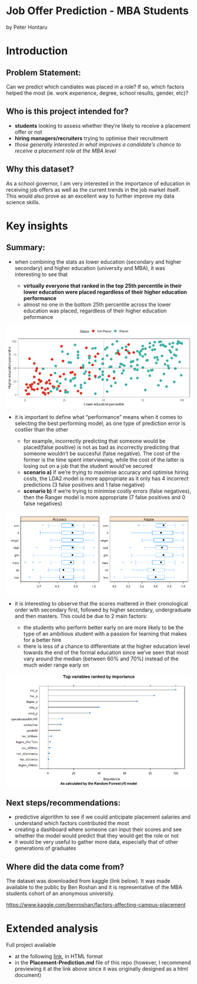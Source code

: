 Job Offer Prediction - MBA Students
================
by Peter Hontaru

# Introduction

## Problem Statement:

Can we predict which candiates was placed in a role? If so, which
factors helped the most (ie. work experience, degree, school results,
gender, etc)?

## Who is this project intended for?

-   **students** looking to assess whether they’re likely to receive a
    placement offer or not
-   **hiring managers/recruiters** trying to optimise their recruitment
-   *those generally interested in what improves a candidate’s chance to
    receive a placement role at the MBA level*

## Why this dataset?

As a school governor, I am very interested in the importance of
education in receiving job offers as well as the current trends in the
job market itself. This would also prove as an excellent way to further
improve my data science skills.

# Key insights

## Summary:

-   when combining the stats as lower education (secondary and higher
    secondary) and higher education (university and MBA), it was
    interesting to see that

    -   **virtually everyone that ranked in the top 25th percentile in
        their lower education were placed regardless of their higher
        education performance**
    -   almost no one in the bottom 25th percentile across the lower
        education was placed, regardless of their higher education
        peformance

![education](figures/education-1.png)

-   it is important to define what “performance” means when it comes to
    selecting the best performing model, as one type of prediction error
    is costlier than the other

    -   for example, incorrectly predicting that someone would be
        placed(false positive) is not as bad as incorrectly predicting
        that someone wouldn’t be succesful (false negative). The cost of
        the former is the time spent interviewing, while the cost of the
        latter is losing out on a job that the student would’ve secured
    -   **scenario a)** if we’re trying to maximise accuracy and
        optimise hiring costs, the LDA2 model is more appropriate as it
        only has 4 incorrect predictions (3 false positives and 1 false
        negative)
    -   **scenario b)** if we’re trying to minimise costly errors (false
        negatives), then the Ranger model is more appropriate (7 false
        positives and 0 false negatives)

![accuracy](figures/accuracy-1.png)

-   it is interesting to observe that the scores mattered in their
    cronological order with secondary first, followed by higher
    secondary, undergraduate and then masters. This could be due to 2
    main factors:

    -   the students who perform better early on are more likely to be
        the type of an ambitious student with a passion for learning
        that makes for a better hire
    -   there is less of a chance to differentiate at the higher
        education level towards the end of the formal education since
        we’ve seen that most vary around the median (between 60% and
        70%) instead of the much wider range early on

![factors](figures/factors-1.png)

## Next steps/recommendations:

-   predictive algorithm to see if we could anticipate placement
    salaries and understand which factors contributed the most
-   creating a dashboard where someone can input their scores and see
    whether the model would predict that they would get the role or not
-   it would be very useful to gather more data, especially that of
    other generations of graduates

## Where did the data come from?

The dataset was downloaded from kaggle (link below). It was made
available to the public by Ben Roshan and it is representative of the
MBA students cohort of an anonymous university.

<https://www.kaggle.com/benroshan/factors-affecting-campus-placement>

# Extended analysis

Full project available

-   at the following
    [link](http://htmlpreview.github.io/?https://github.com/peterhontaru/Job-Offer-Prediction-MBA-Students/blob/master/Placement-Prediction.html),
    in HTML format
-   in the **Placement-Prediction.md** file of this repo (however, I
    recommend previewing it at the link above since it was originally
    designed as a html document)
